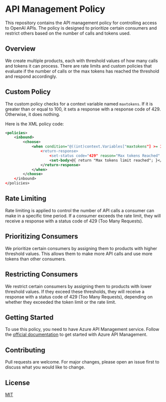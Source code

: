 # API Management Policy

This repository contains the API management policy for controlling access to OpenAI APIs. The policy is designed to prioritize certain consumers and restrict others based on the number of calls and tokens used.

## Overview

We create multiple products, each with threshold values of how many calls and tokens it can process. There are rate limits and custom policies that evaluate if the number of calls or the max tokens has reached the threshold and respond accordingly.

## Custom Policy

The custom policy checks for a context variable named `maxtokens`. If it is greater than or equal to 100, it sets a response with a response code of 429. Otherwise, it does nothing.

Here is the XML policy code:

```xml
<policies>
    <inbound>
        <choose>
            <when condition="@((int)context.Variables["maxtokens"] >= 100)">
                <return-response>
                    <set-status code="429" reason="Max tokens Reached" />
                    <set-body>@{ return "Max tokens limit reached"; }</set-body>
                </return-response>
            </when>
        </choose>
    </inbound>
</policies>
```

## Rate Limiting

Rate limiting is applied to control the number of API calls a consumer can make in a specific time period. If a consumer exceeds the rate limit, they will receive a response with a status code of 429 (Too Many Requests).

## Prioritizing Consumers

We prioritize certain consumers by assigning them to products with higher threshold values. This allows them to make more API calls and use more tokens than other consumers.

## Restricting Consumers

We restrict certain consumers by assigning them to products with lower threshold values. If they exceed these thresholds, they will receive a response with a status code of 429 (Too Many Requests), depending on whether they exceeded the token limit or the rate limit.

## Getting Started

To use this policy, you need to have Azure API Management service. Follow the [official documentation](https://docs.microsoft.com/en-us/azure/api-management/) to get started with Azure API Management.

## Contributing

Pull requests are welcome. For major changes, please open an issue first to discuss what you would like to change.

## License

[MIT](https://choosealicense.com/licenses/mit/)
